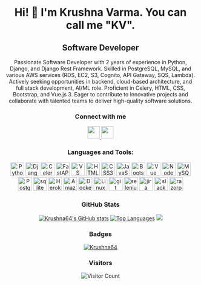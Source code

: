 <div align="center">
  
  ## <h1>Hi! 👋 I'm Krushna Varma. You can call me "KV".</h1>
  
  ## Software Developer
  
  Passionate Software Developer with 2 years of experience in Python, Django, and Django Rest Framework. Skilled in PostgreSQL, MySQL, and various AWS services (RDS, EC2, S3, Cognito, API Gateway, SQS, Lambda). Actively seeking opportunities in backend, cloud-based architecture, and full stack development, AI/ML role. Proficient in Celery, HTML, CSS, Bootstrap, and Vue.js 3. Eager to contribute to innovative projects and collaborate with talented teams to deliver high-quality software solutions.
  
  
  ### Connect with me
  
  <p align="center">
    <a href="https://www.github.com/Krushna64" target="_blank" rel="noreferrer"> <picture> <source media="(prefers-color-scheme: dark)" srcset="https://raw.githubusercontent.com/danielcranney/readme-generator/main/public/icons/socials/github-dark.svg" /> <source media="(prefers-color-scheme: light)" srcset="https://raw.githubusercontent.com/danielcranney/readme-generator/main/public/icons/socials/github.svg" /> <img src="https://raw.githubusercontent.com/danielcranney/readme-generator/main/public/icons/socials/github.svg" width="32" height="32" /> </picture> </a>
    <a href="https://www.linkedin.com/in/krushnavarma64/" target="_blank" rel="noreferrer"> <picture> <source media="(prefers-color-scheme: dark)" srcset="https://raw.githubusercontent.com/danielcranney/readme-generator/main/public/icons/socials/linkedin-dark.svg" /> <source media="(prefers-color-scheme: light)" srcset="https://raw.githubusercontent.com/danielcranney/readme-generator/main/public/icons/socials/linkedin.svg" /> <img src="https://raw.githubusercontent.com/danielcranney/readme-generator/main/public/icons/socials/linkedin.svg" width="32" height="32" /> </picture> </a></p>
  
  
  ### Languages and Tools:
  
  <p align="center">
    <a href="https://www.python.org/" target="_blank" rel="noreferrer"><img src="https://raw.githubusercontent.com/danielcranney/readme-generator/main/public/icons/skills/python-colored.svg" width="36" height="36" alt="Python" /></a>
    <a href="https://www.djangoproject.com/" target="_blank" rel="noreferrer"><img src="https://raw.githubusercontent.com/danielcranney/readme-generator/main/public/icons/skills/django-colored.svg" width="36" height="36" alt="Django" /></a>
    <a href="https://docs.celeryq.dev/en/stable/" target="_blank" rel="noreferrer"><img src="https://avatars.githubusercontent.com/u/319983?s=200&v=4" width="36" height="36" alt="Celery" /></a>
    <a href="https://docs.celeryq.dev/en/stable/" target="_blank" rel="noreferrer"><img src="https://camo.githubusercontent.com/580b7032c938b3cbf4f2547383a8d43d86aba159622747f1993b0e45c04f0665/68747470733a2f2f666173746170692e7469616e676f6c6f2e636f6d2f696d672f6c6f676f2d6d617267696e2f6c6f676f2d7465616c2e706e67" width="auto" height="36" alt="FastAPI" /></a>
    <a href="https://code.visualstudio.com/" target="_blank" rel="noreferrer"><img src="https://raw.githubusercontent.com/danielcranney/readme-generator/main/public/icons/skills/visualstudiocode.svg" width="36" height="36" alt="VS Code" /></a>
    <a href="https://developer.mozilla.org/en-US/docs/Glossary/HTML5" target="_blank" rel="noreferrer"><img src="https://raw.githubusercontent.com/danielcranney/readme-generator/main/public/icons/skills/html5-colored.svg" width="36" height="36" alt="HTML5" /></a>
    <a href="https://www.w3.org/TR/CSS/#css" target="_blank" rel="noreferrer"><img src="https://raw.githubusercontent.com/danielcranney/readme-generator/main/public/icons/skills/css3-colored.svg" width="36" height="36" alt="CSS3" /></a>
    <a href="https://developer.mozilla.org/en-US/docs/Web/JavaScript" target="_blank" rel="noreferrer"><img src="https://raw.githubusercontent.com/danielcranney/readme-generator/main/public/icons/skills/javascript-colored.svg" width="36" height="36" alt="JavaScript" /></a>
    <a href="https://getbootstrap.com/" target="_blank" rel="noreferrer"><img src="https://raw.githubusercontent.com/danielcranney/readme-generator/main/public/icons/skills/bootstrap-colored.svg" width="36" height="36" alt="Bootstrap" /></a>
    <a href="https://vuejs.org/" target="_blank" rel="noreferrer"><img src="https://raw.githubusercontent.com/danielcranney/readme-generator/main/public/icons/skills/vuejs-colored.svg" width="36" height="36" alt="Vue" /></a>
    <a href="https://nodejs.org/en/" target="_blank" rel="noreferrer"><img src="https://raw.githubusercontent.com/danielcranney/readme-generator/main/public/icons/skills/nodejs-colored.svg" width="36" height="36" alt="NodeJS" /></a>
    <a href="https://www.mysql.com/" target="_blank" rel="noreferrer"><img src="https://raw.githubusercontent.com/danielcranney/readme-generator/main/public/icons/skills/mysql-colored.svg" width="36" height="36" alt="MySQL" /></a>
    <a href="https://www.postgresql.org/" target="_blank" rel="noreferrer"><img src="https://raw.githubusercontent.com/danielcranney/readme-generator/main/public/icons/skills/postgresql-colored.svg" width="36" height="36" alt="PostgreSQL" /></a>
    <a href="https://www.sqlite.org/" target="_blank" rel="noreferrer"><img src="https://www.vectorlogo.zone/logos/sqlite/sqlite-icon.svg" alt="sqlite" width="36" height="36" /></a>
    <a href="https://www.heroku.com/" target="_blank" rel="noreferrer"><img src="https://raw.githubusercontent.com/danielcranney/readme-generator/main/public/icons/skills/heroku-colored.svg" width="36" height="36" alt="Heroku" /></a>
    <a href="https://aws.amazon.com" target="_blank" rel="noreferrer"><img src="https://raw.githubusercontent.com/danielcranney/readme-generator/main/public/icons/skills/aws-colored.svg" width="36" height="36" alt="Amazon Web Services" /></a>
    <a href="https://www.docker.com/" target="_blank" rel="noreferrer"><img src="https://raw.githubusercontent.com/danielcranney/readme-generator/main/public/icons/skills/docker-colored.svg" width="36" height="36" alt="Docker" /></a>
    <a href="https://www.linux.org" target="_blank" rel="noreferrer"><img src="https://raw.githubusercontent.com/danielcranney/readme-generator/main/public/icons/skills/linux-colored.svg" width="36" height="36" alt="Linux" /></a>
    <a href="https://git-scm.com/" target="_blank" rel="noreferrer"> <img src="https://www.vectorlogo.zone/logos/git-scm/git-scm-icon.svg" alt="git" width="36" height="36" /></a>
    <a href="https://www.selenium.dev" target="_blank" rel="noreferrer"><img src="https://raw.githubusercontent.com/detain/svg-logos/780f25886640cef088af994181646db2f6b1a3f8/svg/selenium-logo.svg" alt="selenium" width="36" height="36" /></a>
    <a href="https://www.atlassian.com/software/jira" target="_blank" rel="noreferrer"><img src="https://emojis.slackmojis.com/emojis/images/1643514665/6684/jira-new.png?1643514665" alt="jira" width="36" height="36" /></a>
    <a href="https://slack.com/intl/en-in" target="_blank" rel="noreferrer"><img src="https://upload.wikimedia.org/wikipedia/commons/thumb/d/d5/Slack_icon_2019.svg/1024px-Slack_icon_2019.svg.png" alt="slack" width="36" height="36" /></a>
    <a href="https://razorpay.com/" target="_blank" rel="noreferrer"><img src="https://pbs.twimg.com/profile_images/1271385506505347074/QIc_CCEg_400x400.jpg" alt="razorpay" width="36" height="36" /></a>
  </p>
  
  
  ### GitHub Stats
  
  <p align="center">
    <a href="https://github.com/Krushna64"><img src="https://github-readme-stats-beta-wheat.vercel.app/api?username=Krushna64&show_icons=true&hide=&count_private=true&title_color=3382ed&text_color=ffffff&icon_color=0891b2&bg_color=00000000&hide_border=true" alt="Krushna64's GitHub stats" /></a>
    <a href="https://github.com/Krushna64" align="left"><img src="https://github-readme-stats-beta-wheat.vercel.app/api/top-langs/?username=Krushna64&langs_count=10&title_color=3382ed&text_color=ffffff&icon_color=0891b2&bg_color=00000000&hide_border=true&locale=en&custom_title=Top%20%Languages&size_weight=0.5&count_weight=0.5&layout=compact" alt="Top Languages" /></a>
    <a href="https://github.com/Krushna64"><img src="https://github-readme-streak-stats.herokuapp.com/?user=Krushna64&stroke=ffffff&background=00000000&ring=3382ed&fire=3382ed&currStreakNum=ffffff&currStreakLabel=3382ed&sideNums=ffffff&sideLabels=ffffff&dates=ffffff&hide_border=true" /></a>
  </p>
  
  
  ### Badges
  
  <p align="center">
    <a href="https://github.com/Krushna64/github-profile-trophy"><img src="https://github-profile-trophy.vercel.app/?username=Krushna64&theme=onestar&no-bg=true" alt="Krushna64" /></a>
  </p>
  
  
  ### Visitors
  
  <p align="center">
    <img src="https://profile-counter.glitch.me/Krushna64/count.svg" alt="Visitor Count" />
  </p>

</div>
